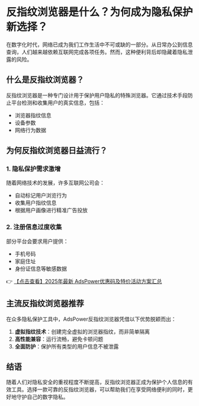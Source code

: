 # 反指纹浏览器是什么？为何成为隐私保护新选择？

在数字化时代，网络已成为我们工作生活中不可或缺的一部分。从日常办公到信息查询，人们越来越依赖互联网完成各项任务。然而，这种便利背后却隐藏着隐私泄露的风险。

## 什么是反指纹浏览器？

反指纹浏览器是一种专门设计用于保护用户隐私的特殊浏览器。它通过技术手段防止平台检测和收集用户的真实信息，包括：

- 浏览器指纹信息
- 设备参数
- 网络行为数据

## 为何反指纹浏览器日益流行？

### 1. 隐私保护需求激增
随着网络技术的发展，许多互联网公司会：
- 自动标记用户浏览行为
- 收集用户指纹信息
- 根据用户画像进行精准广告投放

### 2. 注册信息过度收集
部分平台会要求用户提供：
- 手机号码
- 家庭住址
- 身份证信息等敏感数据

👉 [【点击查看】2025年最新 AdsPower优惠码及特价活动方案汇总](https://bit.ly/adspower_free)

## 主流反指纹浏览器推荐

在众多隐私保护工具中，AdsPower反指纹浏览器凭借以下优势脱颖而出：

1. **虚拟指纹技术**：创建完全虚拟的浏览器指纹，而非简单隔离
2. **高性能兼容**：运行流畅，避免卡顿问题
3. **全面防护**：保护所有类型的用户信息不被泄露

## 结语

随着人们对隐私安全的重视程度不断提高，反指纹浏览器正成为保护个人信息的有效工具。选择一款可靠的反指纹浏览器，可以帮助我们在享受网络便利的同时，更好地守护自己的数字隐私。
